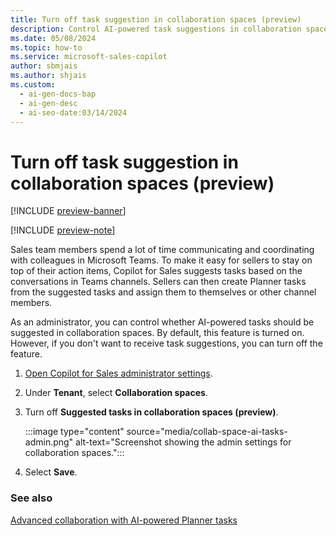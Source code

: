 ```yaml
---
title: Turn off task suggestion in collaboration spaces (preview)
description: Control AI-powered task suggestions in collaboration spaces as a Sales administrator to customize the user experience in Microsoft Teams.
ms.date: 05/08/2024
ms.topic: how-to
ms.service: microsoft-sales-copilot
author: sbmjais
ms.author: shjais
ms.custom:
  - ai-gen-docs-bap
  - ai-gen-desc
  - ai-seo-date:03/14/2024
---
```


# Turn off task suggestion in collaboration spaces (preview)

[!INCLUDE [preview-banner](~/../shared-content/shared/preview-includes/preview-banner.md)]

[!INCLUDE [preview-note](~/../shared-content/shared/preview-includes/preview-note-d365.md)]

Sales team members spend a lot of time communicating and coordinating with colleagues in Microsoft Teams. To make it easy for sellers to stay on top of their action items, Copilot for Sales suggests tasks based on the conversations in Teams channels. Sellers can then create Planner tasks from the suggested tasks and assign them to themselves or other channel members.

As an administrator, you can control whether AI-powered tasks should be suggested in collaboration spaces. By default, this feature is turned on. However, if you don't want to receive task suggestions, you can turn off the feature.

1. [Open Copilot for Sales administrator settings](./administrator-settings-for-viva-sales.md#access-administrator-settings).
1. Under **Tenant**, select **Collaboration spaces**.
1. Turn off **Suggested tasks in collaboration spaces (preview)**.

    :::image type="content" source="media/collab-space-ai-tasks-admin.png" alt-text="Screenshot showing the admin settings for collaboration spaces.":::

1. Select **Save**.

### See also

[Advanced collaboration with AI-powered Planner tasks](suggested-tasks-collab-space.md)
